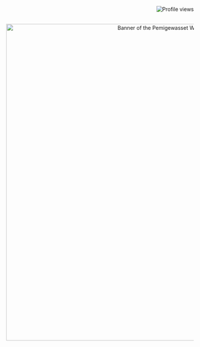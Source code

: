 <!-- Visitor Counter -->
<p align="right">
  <img src="https://komarev.com/ghpvc/?username=willB112&label=Profile%20views&color=6c757d&style=flat-square" alt="Profile views"/>
</p>


<br>

<!-- Banner Image -->
<div align="center">
  <img src="https://raw.githubusercontent.com/willB112/willB112/main/IMG_0398.jpeg" alt="Banner of the Pemigewasset Wilderness" width="850"/>
</div>


<!--
**willB112/willB112** is a ✨ _special_ ✨ repository because its `README.md` (this file) appears on your GitHub profile.

Here are some ideas to get you started:

- 🔭 I’m currently working on ...
- 🌱 I’m currently learning ...
- 👯 I’m looking to collaborate on ...
- 🤔 I’m looking for help with ...
- 💬 Ask me about ...
- 📫 How to reach me: ...
- 😄 Pronouns: ...
- ⚡ Fun fact: ...
-->
